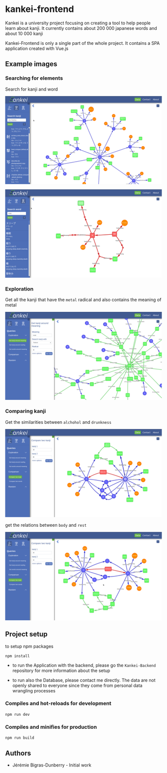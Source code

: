 # kankei-frontend

Kankei is a university project focusing on creating a tool to help people learn about kanji. 
It currently contains about 200 000 japanese words and about 10 000 kanji

Kankei-Frontend is only a single part of the whole project. It contains a SPA application
created with Vue.js

## Example images


### Searching for elements

Search for kanji and word 

![search](img/search-kanji.png)

![search](img/search-word.png)

### Exploration

Get all the kanji that have the `metal` radical and also contains the meaning of metal

![explore](img/exploration.png)

### Comparing kanji

Get the similarities between `alchohol` and `drunkness`

![compar-alchohol-drunk](img/comparison-alchohol-drunk.png)


get the relations between `body` and `rest`

![comp-sleep-body](img/comparison-sleep-body.png)


## Project setup
to setup npm packages
```
npm install
```
- to run the Application with the backend, please go the `Kankei-Backend` repository
  for more information about the setup

- to run also the Database, please contact me directly. The data are not openly shared to everyone
  since they come from personal data wrangling processes

### Compiles and hot-reloads for development
```
npm run dev
```

### Compiles and minifies for production
```
npm run build
```

## Authors

- Jérémie Bigras-Dunberry - Initial work
